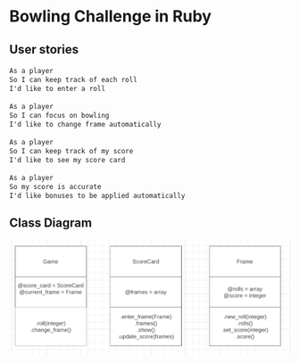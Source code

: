 Bowling Challenge in Ruby
=================

## User stories
```
As a player
So I can keep track of each roll
I'd like to enter a roll

As a player
So I can focus on bowling
I'd like to change frame automatically

As a player
So I can keep track of my score
I'd like to see my score card

As a player
So my score is accurate
I'd like bonuses to be applied automatically
```

## Class Diagram
![Class Diagram](https://github.com/YoFirmy/bowling-challenge-ruby/blob/main/images/class_diagram.png)
